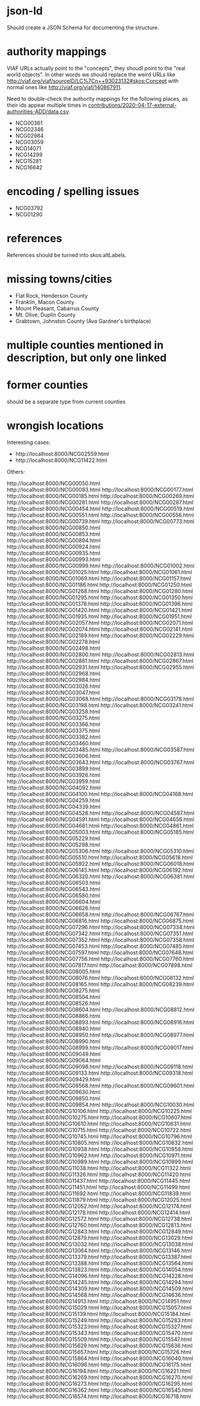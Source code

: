 # json-ld

Should create a JSON Schema for documenting the structure.

# authority mappings

VIAF URLs actually point to the "concepts", they shoudl point to the
"real world objects". In other words we should replace the weird URLs
like <http://viaf.org/viaf/sourceID/LC%7Cn++93023132#skos:Concept>
with normal ones like <http://viaf.org/viaf/140867911>.

Need to double-check the authority mappings for the following places,
as their ids appear multiple times in
[contributions/2020-04-17-external-authorities-ADD/data.csv](contributions/2020-04-17-external-authorities-ADD/data.csv).

* NCG00361
* NCG02346
* NCG02984
* NCG03059
* NCG14071
* NCG14299
* NCG15281
* NCG16642

# encoding / spelling issues

* NCG03792
* NCG01290

# references

References should be turned into skos:altLabels.

# missing towns/cities

* Flat Rock, Henderson County
* Franklin, Macon County
* Mount Pleasant, Cabarrus County
* Mt. Olive, Duplin County
* Grabtown, Johnston County (Ava Gardner's birthplace)

# multiple counties mentioned in description, but only one linked

# former counties

should be a separate type from current counties


# wrongish locations

Interesting cases:

* http://localhost:8000/NCG02559.html
* http://localhost:8000/NCG11422.html

Others:

http://localhost:8000/NCG00050.html
http://localhost:8000/NCG00083.html
http://localhost:8000/NCG00177.html
http://localhost:8000/NCG00185.html
http://localhost:8000/NCG00269.html
http://localhost:8000/NCG00281.html
http://localhost:8000/NCG00287.html
http://localhost:8000/NCG00454.html
http://localhost:8000/NCG00519.html
http://localhost:8000/NCG00551.html
http://localhost:8000/NCG00556.html
http://localhost:8000/NCG00739.html
http://localhost:8000/NCG00773.html
http://localhost:8000/NCG00850.html
http://localhost:8000/NCG00853.html
http://localhost:8000/NCG00894.html
http://localhost:8000/NCG00924.html
http://localhost:8000/NCG00935.html
http://localhost:8000/NCG00993.html
http://localhost:8000/NCG00999.html
http://localhost:8000/NCG01002.html
http://localhost:8000/NCG01025.html
http://localhost:8000/NCG01061.html
http://localhost:8000/NCG01069.html
http://localhost:8000/NCG01157.html
http://localhost:8000/NCG01186.html
http://localhost:8000/NCG01250.html
http://localhost:8000/NCG01268.html
http://localhost:8000/NCG01280.html
http://localhost:8000/NCG01295.html
http://localhost:8000/NCG01350.html
http://localhost:8000/NCG01378.html
http://localhost:8000/NCG01396.html
http://localhost:8000/NCG01420.html
http://localhost:8000/NCG01421.html
http://localhost:8000/NCG01935.html
http://localhost:8000/NCG01951.html
http://localhost:8000/NCG02057.html
http://localhost:8000/NCG02071.html
http://localhost:8000/NCG02074.html
http://localhost:8000/NCG02141.html
http://localhost:8000/NCG02189.html
http://localhost:8000/NCG02229.html
http://localhost:8000/NCG02278.html
http://localhost:8000/NCG02498.html
http://localhost:8000/NCG02800.html
http://localhost:8000/NCG02813.html
http://localhost:8000/NCG02861.html
http://localhost:8000/NCG02867.html
http://localhost:8000/NCG02931.html
http://localhost:8000/NCG02955.html
http://localhost:8000/NCG02968.html
http://localhost:8000/NCG02984.html
http://localhost:8000/NCG03026.html
http://localhost:8000/NCG03047.html
http://localhost:8000/NCG03068.html
http://localhost:8000/NCG03178.html
http://localhost:8000/NCG03198.html
http://localhost:8000/NCG03241.html
http://localhost:8000/NCG03258.html
http://localhost:8000/NCG03275.html
http://localhost:8000/NCG03366.html
http://localhost:8000/NCG03375.html
http://localhost:8000/NCG03382.html
http://localhost:8000/NCG03460.html
http://localhost:8000/NCG03485.html
http://localhost:8000/NCG03587.html
http://localhost:8000/NCG03606.html
http://localhost:8000/NCG03643.html
http://localhost:8000/NCG03767.html
http://localhost:8000/NCG03899.html
http://localhost:8000/NCG03926.html
http://localhost:8000/NCG03959.html
http://localhost:8000/NCG04092.html
http://localhost:8000/NCG04100.html
http://localhost:8000/NCG04168.html
http://localhost:8000/NCG04259.html
http://localhost:8000/NCG04339.html
http://localhost:8000/NCG04528.html
http://localhost:8000/NCG04587.html
http://localhost:8000/NCG04591.html
http://localhost:8000/NCG04656.html
http://localhost:8000/NCG04661.html
http://localhost:8000/NCG04861.html
http://localhost:8000/NCG05003.html
http://localhost:8000/NCG05185.html
http://localhost:8000/NCG05229.html
http://localhost:8000/NCG05298.html
http://localhost:8000/NCG05306.html
http://localhost:8000/NCG05310.html
http://localhost:8000/NCG05510.html
http://localhost:8000/NCG05618.html
http://localhost:8000/NCG05922.html
http://localhost:8000/NCG06018.html
http://localhost:8000/NCG06145.html
http://localhost:8000/NCG06192.html
http://localhost:8000/NCG06320.html
http://localhost:8000/NCG06381.html
http://localhost:8000/NCG06503.html
http://localhost:8000/NCG06543.html
http://localhost:8000/NCG06580.html
http://localhost:8000/NCG06604.html
http://localhost:8000/NCG06626.html
http://localhost:8000/NCG06658.html
http://localhost:8000/NCG06767.html
http://localhost:8000/NCG06816.html
http://localhost:8000/NCG06875.html
http://localhost:8000/NCG07296.html
http://localhost:8000/NCG07334.html
http://localhost:8000/NCG07342.html
http://localhost:8000/NCG07351.html
http://localhost:8000/NCG07352.html
http://localhost:8000/NCG07358.html
http://localhost:8000/NCG07453.html
http://localhost:8000/NCG07485.html
http://localhost:8000/NCG07597.html
http://localhost:8000/NCG07648.html
http://localhost:8000/NCG07756.html
http://localhost:8000/NCG07760.html
http://localhost:8000/NCG07817.html
http://localhost:8000/NCG07898.html
http://localhost:8000/NCG08005.html
http://localhost:8000/NCG08076.html
http://localhost:8000/NCG08132.html
http://localhost:8000/NCG08165.html
http://localhost:8000/NCG08239.html
http://localhost:8000/NCG08275.html
http://localhost:8000/NCG08504.html
http://localhost:8000/NCG08526.html
http://localhost:8000/NCG08604.html
http://localhost:8000/NCG08812.html
http://localhost:8000/NCG08866.html
http://localhost:8000/NCG08893.html
http://localhost:8000/NCG08916.html
http://localhost:8000/NCG08940.html
http://localhost:8000/NCG08950.html
http://localhost:8000/NCG08977.html
http://localhost:8000/NCG08990.html
http://localhost:8000/NCG08999.html
http://localhost:8000/NCG09017.html
http://localhost:8000/NCG09049.html
http://localhost:8000/NCG09064.html
http://localhost:8000/NCG09098.html
http://localhost:8000/NCG09118.html
http://localhost:8000/NCG09133.html
http://localhost:8000/NCG09318.html
http://localhost:8000/NCG09429.html
http://localhost:8000/NCG09568.html
http://localhost:8000/NCG09601.html
http://localhost:8000/NCG09630.html
http://localhost:8000/NCG09850.html
http://localhost:8000/NCG09854.html
http://localhost:8000/NCG10030.html
http://localhost:8000/NCG10106.html
http://localhost:8000/NCG10225.html
http://localhost:8000/NCG10275.html
http://localhost:8000/NCG10607.html
http://localhost:8000/NCG10610.html
http://localhost:8000/NCG10631.html
http://localhost:8000/NCG10715.html
http://localhost:8000/NCG10722.html
http://localhost:8000/NCG10745.html
http://localhost:8000/NCG10796.html
http://localhost:8000/NCG10805.html
http://localhost:8000/NCG10832.html
http://localhost:8000/NCG10938.html
http://localhost:8000/NCG10958.html
http://localhost:8000/NCG10962.html
http://localhost:8000/NCG10971.html
http://localhost:8000/NCG10989.html
http://localhost:8000/NCG10999.html
http://localhost:8000/NCG11038.html
http://localhost:8000/NCG11322.html
http://localhost:8000/NCG11326.html
http://localhost:8000/NCG11420.html
http://localhost:8000/NCG11437.html
http://localhost:8000/NCG11445.html
http://localhost:8000/NCG11451.html
http://localhost:8000/NCG11499.html
http://localhost:8000/NCG11692.html
http://localhost:8000/NCG11839.html
http://localhost:8000/NCG11879.html
http://localhost:8000/NCG12025.html
http://localhost:8000/NCG12052.html
http://localhost:8000/NCG12174.html
http://localhost:8000/NCG12178.html
http://localhost:8000/NCG12414.html
http://localhost:8000/NCG12572.html
http://localhost:8000/NCG12738.html
http://localhost:8000/NCG12760.html
http://localhost:8000/NCG12813.html
http://localhost:8000/NCG12843.html
http://localhost:8000/NCG12849.html
http://localhost:8000/NCG12879.html
http://localhost:8000/NCG13029.html
http://localhost:8000/NCG13032.html
http://localhost:8000/NCG13038.html
http://localhost:8000/NCG13064.html
http://localhost:8000/NCG13146.html
http://localhost:8000/NCG13379.html
http://localhost:8000/NCG13387.html
http://localhost:8000/NCG13388.html
http://localhost:8000/NCG13564.html
http://localhost:8000/NCG13823.html
http://localhost:8000/NCG14054.html
http://localhost:8000/NCG14096.html
http://localhost:8000/NCG14228.html
http://localhost:8000/NCG14245.html
http://localhost:8000/NCG14294.html
http://localhost:8000/NCG14309.html
http://localhost:8000/NCG14509.html
http://localhost:8000/NCG14568.html
http://localhost:8000/NCG14636.html
http://localhost:8000/NCG14913.html
http://localhost:8000/NCG14951.html
http://localhost:8000/NCG15029.html
http://localhost:8000/NCG15057.html
http://localhost:8000/NCG15139.html
http://localhost:8000/NCG15184.html
http://localhost:8000/NCG15249.html
http://localhost:8000/NCG15283.html
http://localhost:8000/NCG15323.html
http://localhost:8000/NCG15327.html
http://localhost:8000/NCG15343.html
http://localhost:8000/NCG15470.html
http://localhost:8000/NCG15509.html
http://localhost:8000/NCG15547.html
http://localhost:8000/NCG15629.html
http://localhost:8000/NCG15636.html
http://localhost:8000/NCG15657.html
http://localhost:8000/NCG15726.html
http://localhost:8000/NCG15864.html
http://localhost:8000/NCG16040.html
http://localhost:8000/NCG16096.html
http://localhost:8000/NCG16175.html
http://localhost:8000/NCG16194.html
http://localhost:8000/NCG16221.html
http://localhost:8000/NCG16269.html
http://localhost:8000/NCG16270.html
http://localhost:8000/NCG16273.html
http://localhost:8000/NCG16295.html
http://localhost:8000/NCG16362.html
http://localhost:8000/NCG16545.html
http://localhost:8000/NCG16574.html
http://localhost:8000/NCG16718.html

